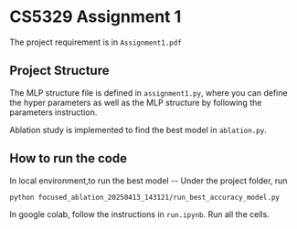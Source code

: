 # CS5329 Assignment 1
The project requirement is in `Assignment1.pdf`

## Project Structure
The MLP structure file is defined in `assignment1.py`, where you can define the hyper parameters as well as the MLP structure by following the parameters instruction.

Ablation study is implemented to find the best model in `ablation.py`.

## How to run the code

In local environment,to run the best model -- Under the project folder, run 

`python focused_ablation_20250413_143121/run_best_accuracy_model.py`

In google colab, follow the instructions in `run.ipynb`. Run all the cells.
